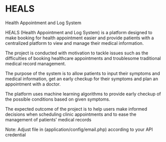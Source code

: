 # HEALS
Health Appointment and Log System

HEALS (Health Appointment and Log System) is a platform designed to make booking
for health appointment easier and provide patients with a centralized platform to view
and manage their medical information. 

The project is conducted with motivation to
tackle issues such as the difficulties of booking healthcare appointments and troublesome
traditional medical record management. 

The purpose of the system is
to allow patients to input their symptoms and medical information, get an early
checkup for their symptoms and plan an appointment with a doctor. 

The platform uses machine learning algorithms to provide
early checkup of the possible conditions based on given symptoms. 

The expected outcome of the project is to help users make
informed decisions when scheduling clinic appointments and to ease the management
of patients’ medical records

Note:
Adjust file in (application/config/email.php) according to your API credential
